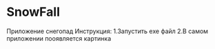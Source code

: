 # SnowFall
Приложение снегопад
Инструкция:
1.Запустить exe файл
2.В самом приложении пооявляется картинка

